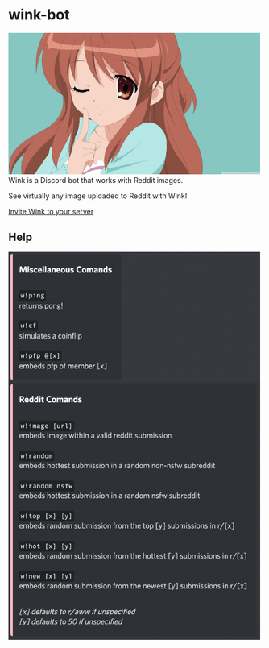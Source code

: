 # wink-bot
<img src = "images/pfp.jpeg" width="500"/>
Wink is a Discord bot that works with Reddit images.

See virtually any image uploaded to Reddit with Wink!

[Invite Wink to your server](https://discord.com/api/oauth2/authorize?client_id=714181755418181722&permissions=156766694464&scope=bot)

## Help
<img src="images/commands.png" width="500"/>
